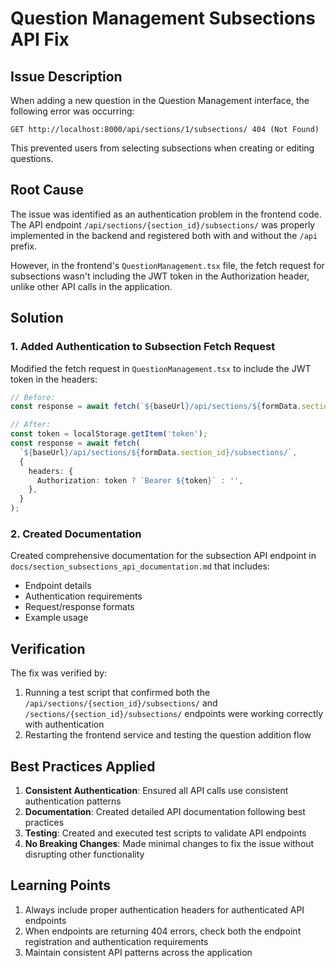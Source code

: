 # Question Management Subsections API Fix

## Issue Description

When adding a new question in the Question Management interface, the following error was occurring:

```
GET http://localhost:8000/api/sections/1/subsections/ 404 (Not Found)
```

This prevented users from selecting subsections when creating or editing questions.

## Root Cause

The issue was identified as an authentication problem in the frontend code. The API endpoint `/api/sections/{section_id}/subsections/` was properly implemented in the backend and registered both with and without the `/api` prefix. 

However, in the frontend's `QuestionManagement.tsx` file, the fetch request for subsections wasn't including the JWT token in the Authorization header, unlike other API calls in the application.

## Solution

### 1. Added Authentication to Subsection Fetch Request

Modified the fetch request in `QuestionManagement.tsx` to include the JWT token in the headers:

```typescript
// Before:
const response = await fetch(`${baseUrl}/api/sections/${formData.section_id}/subsections/`);

// After:
const token = localStorage.getItem('token');
const response = await fetch(
  `${baseUrl}/api/sections/${formData.section_id}/subsections/`, 
  {
    headers: {
      Authorization: token ? `Bearer ${token}` : '',
    },
  }
);
```

### 2. Created Documentation

Created comprehensive documentation for the subsection API endpoint in `docs/section_subsections_api_documentation.md` that includes:
- Endpoint details
- Authentication requirements
- Request/response formats
- Example usage

## Verification

The fix was verified by:
1. Running a test script that confirmed both the `/api/sections/{section_id}/subsections/` and `/sections/{section_id}/subsections/` endpoints were working correctly with authentication
2. Restarting the frontend service and testing the question addition flow

## Best Practices Applied

1. **Consistent Authentication**: Ensured all API calls use consistent authentication patterns
2. **Documentation**: Created detailed API documentation following best practices
3. **Testing**: Created and executed test scripts to validate API endpoints
4. **No Breaking Changes**: Made minimal changes to fix the issue without disrupting other functionality

## Learning Points

1. Always include proper authentication headers for authenticated API endpoints
2. When endpoints are returning 404 errors, check both the endpoint registration and authentication requirements
3. Maintain consistent API patterns across the application
